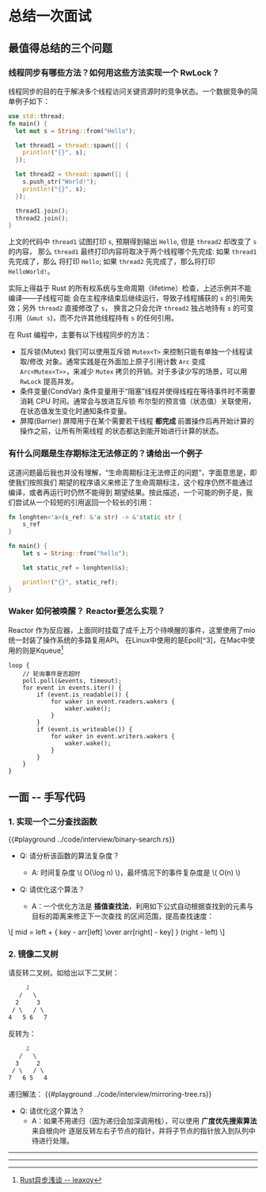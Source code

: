 # 总结一次面试
## 最值得总结的三个问题
### 线程同步有哪些方法？如何用这些方法实现一个 RwLock？
线程同步的目的在于解决多个线程访问关键资源时的竞争状态。一个数据竞争的简单例子如下：
```rust
use std::thread;
fn main() {
  let mut s = String::from("Hello");

  let thread1 = thread::spawn(|| {
    println!("{}", s);
  });

  let thread2 = thread::spawn(|| {
    s.push_str("World!");
    println!("{}", s);
  });

  thread1.join();
  thread2.join();
}
```
上文的代码中 `thread1` 试图打印 `s`, 预期得到输出 `Hello`, 但是 `thread2` 却改变了 `s` 的内容，
那么 `thread1` 最终打印内容将取决于两个线程哪个先完成: 如果 `thread1` 先完成了，那么
将打印 `Hello`; 如果 `thread2` 先完成了，那么将打印 `HelloWorld!`。

实际上得益于 Rust 的所有权系统与生命周期（lifetime）检查，上述示例并不能编译——子线程可能
会在主程序结束后继续运行，导致子线程捕获的 `s` 的引用失效；另外 `thread2` 直接修改了 `s`，
换言之只会允许 `thread2` 独占地持有 `s` 的可变引用（`&mut s`)，而不允许其他线程持有 `s`
的任何引用。

在 Rust 编程中，主要有以下线程同步的方法：

- 互斥锁(Mutex)
  我们可以使用互斥锁 `Mutex<T>` 来控制只能有单独一个线程读取/修改
  对象。通常实践是在外面加上原子引用计数 `Arc` 变成 `Arc<Mutex<T>>`，来减少 `Mutex`
  拷贝的开销。对于多读少写的场景，可以用 `RwLock` 提高并发。
- 条件变量(CondVar)
  条件变量用于“阻塞”线程并使得线程在等待事件时不需要消耗 CPU 时间。通常会与放进互斥锁
  布尔型的预言值（状态值）关联使用，在状态值发生变化时通知条件变量。
- 屏障(Barrier)
  屏障用于在某个需要若干线程 **都完成** 前置操作后再开始计算的操作之前，让所有所需线程
  的状态都达到能开始进行计算的状态。

### 有什么问题是生存期标注无法修正的？请给出一个例子
这道问题最后我也并没有理解，“生命周期标注无法修正的问题”，字面意思是，即使我们按照我们
期望的程序语义来修正了生命周期标注，这个程序仍然不能通过编译，或者再运行时仍然不能得到
期望结果。按此描述，一个可能的例子是，我们尝试从一个较短的引用返回一个较长的引用：

```rust
fn longhten<'a>(s_ref: &'a str) -> &'static str {
    s_ref
}

fn main() {
    let s = String::from("hello");

    let static_ref = longhten(&s);

    println!("{}", static_ref);
}

```

### Waker 如何被唤醒？ Reactor要怎么实现？
Reactor 作为反应器，上面同时挂载了成千上万个待唤醒的事件，这里使用了mio统一封装了操作系统的多路复用API。
在Linux中使用的是Epoll[^3]，在Mac中使用的则是Kqueue[^2]

```ignore
loop {
    // 轮询事件是否超时
    poll.poll(&events, timeout);
    for event in events.iter() {
        if (event.is_readable()) {
            for waker in event.readers.wakers {
                waker.wake();
            }
        }
        if (event.is_writeable()) {
            for waker in event.writers.wakers {
                waker.wake();
            }
        }
    }
}
```

## 一面 -- 手写代码
### 1. 实现一个二分查找函数
{{#playground ../code/interview/binary-search.rs}}

- Q: 请分析该函数的算法复杂度？
  - A: 时间复杂度 \\( O(\log n) \\)，最坏情况下的事件复杂度是 \\( O(n) \\)

- Q: 请优化这个算法？
  - A：一个优化方法是 **插值查找法**，利用如下公式自动根据查找到的元素与目标的距离来修正下一次查找
的区间范围，提高查找速度：

\\[ mid = left + { key - arr[left] \over arr[right] - key] } (right - left) \\]

### 2. 镜像二叉树
请反转二叉树。如给出以下二叉树：
```markdown
     1
   /   \
  2     3
 / \   / \
4   5 6   7
```
反转为：
```markdown
     1
   /   \
  3     2
 / \   / \
7   6 5   4
```

递归解法：
{{#playground ../code/interview/mirroring-tree.rs}}

- Q: 请优化这个算法？
  - A：如果不用递归（因为递归会加深调用栈），可以使用 **广度优先搜索算法** 来自根向叶
        逐层反转左右子节点的指针，并将子节点的指针放入到队列中待进行处理。

---

[^1]: [线程同步 -- 百度百科](https://baike.baidu.com/item/%E7%BA%BF%E7%A8%8B%E5%90%8C%E6%AD%A5)

[^2]: [Rust异步浅谈 -- leaxoy](https://rustcc.cn/article?id=e6d50145-4bc2-4f1e-84da-c39c8217640b)

---
<link rel="stylesheet" href="https://cdn.jsdelivr.net/npm/gitalk@1/dist/gitalk.css">
<script src="https://cdn.jsdelivr.net/npm/gitalk@1/dist/gitalk.min.js"></script>
<div id="gitalk-container"></div>

<script>
const gitalk = new Gitalk({
  clientID: '5af6fa1218b8ad6d12e9',
  clientSecret: '0c226cbc5544c3252c1c0fba0b01ca9b7bf61691',
  repo: 'blog-gitment',      // The repository of store comments,
  owner: 'huangjj27',
  admin: ['huangjj27'],
  id: '/posts/rust-interview-1/',      // Ensure uniqueness and length less than 50
  distractionFreeMode: false  // Facebook-like distraction free mode
})

gitalk.render('gitalk-container')
</script>
